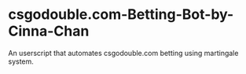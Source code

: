# csgodouble.com-Betting-Bot-by-Cinna-Chan
An userscript that automates csgodouble.com betting using martingale system.
